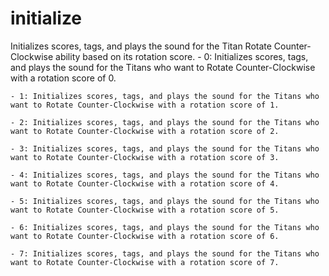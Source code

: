 # initialize
Initializes scores, tags, and plays the sound for the Titan Rotate Counter-Clockwise ability based on its rotation score.
    - 0: Initializes scores, tags, and plays the sound for the Titans who want to Rotate Counter-Clockwise with a rotation score of 0.
    
    - 1: Initializes scores, tags, and plays the sound for the Titans who want to Rotate Counter-Clockwise with a rotation score of 1.
    
    - 2: Initializes scores, tags, and plays the sound for the Titans who want to Rotate Counter-Clockwise with a rotation score of 2.
    
    - 3: Initializes scores, tags, and plays the sound for the Titans who want to Rotate Counter-Clockwise with a rotation score of 3.
    
    - 4: Initializes scores, tags, and plays the sound for the Titans who want to Rotate Counter-Clockwise with a rotation score of 4.
    
    - 5: Initializes scores, tags, and plays the sound for the Titans who want to Rotate Counter-Clockwise with a rotation score of 5.
    
    - 6: Initializes scores, tags, and plays the sound for the Titans who want to Rotate Counter-Clockwise with a rotation score of 6.
    
    - 7: Initializes scores, tags, and plays the sound for the Titans who want to Rotate Counter-Clockwise with a rotation score of 7.
